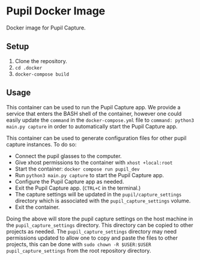 # Pupil Docker Image

Docker image for Pupil Capture.

## Setup

1. Clone the repository.
2. `cd .docker`
3. `docker-compose build`

## Usage

This container can be used to run the Pupil Capture app.
We provide a service that enters the BASH shell of the container, however one could easily update the `command` in the `docker-compose.yml` file to `command: python3 main.py capture` in order to automatically start the Pupil Capture app.

This container can be used to generate configuration files for other pupil capture instances. To do so:
- Connect the pupil glasses to the computer.
- Give xhost permissions to the container with `xhost +local:root` 
- Start the container: `docker compose run pupil_dev`
- Run `python3 main.py capture` to start the Pupil Capture app.
- Configure the Pupil Capture app as needed.
- Exit the Pupil Capture app. (`CTRL+C` in the terminal.)
- The capture settings will be updated in the `pupil/capture_settings` directory which is associated with the `pupil_capture_settings` volume.
- Exit the container.

Doing the above will store the pupil capture settings on the host machine in the `pupil_capture_settings` directory. This directory can be copied to other projects as needed.
The `pupil_capture_settings` directory may need permissions updated to allow one to copy and paste the files to other projects, this can be done with `sudo chown -R $USER:$USER pupil_capture_settings` from the root repository directory.